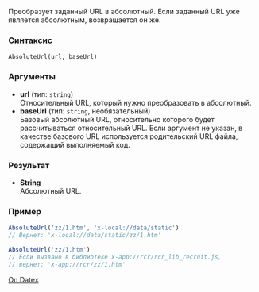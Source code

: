 Преобразует заданный URL в абсолютный. Если заданный URL уже является абсолютным, возвращается он же.

### Синтаксис
`AbsoluteUrl(url, baseUrl)`

### Аргументы
- **url** (тип: `string`)  
    Относительный URL, который нужно преобразовать в абсолютный.
- **baseUrl** (тип: `string`, необязательный)  
    Базовый абсолютный URL, относительно которого будет рассчитываться относительный URL. Если аргумент не указан, в качестве базового URL используется родительский URL файла, содержащий выполняемый код.

### Результат
- **String**  
    Абсолютный URL.

### Пример
```js
AbsoluteUrl('zz/1.htm', 'x-local://data/static') 
// Вернет: 'x-local://data/static/zz/1.htm'  

AbsoluteUrl('zz/1.htm') 
// Если вызвано в библиотеке x-app://rcr/rcr_lib_recruit.js, 
// вернет: 'x-app://rcr/zz/1.htm'
```

[On Datex](http://docs.datex.ru/article.htm?id=5620250451197911677)